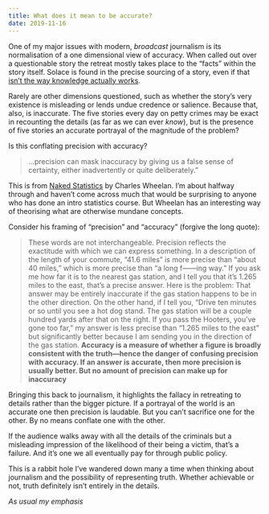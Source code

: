 ```yaml
---
title: What does it mean to be accurate?
date: 2019-11-16
---
```


<!--kg-card-begin: html--><p>One of my major issues with modern, <em>broadcast</em> journalism is its normalisation of a one dimensional view of accuracy. When called out over a questionable story the retreat mostly takes place to the &#8220;facts&#8221; within the story itself. Solace is found in the precise sourcing of a story, even if that <a href="__GHOST_URL__/a-plea-for-more-humility-about-what-we-know/">isn&#8217;t the way knowledge actually works</a>.</p>
<p>Rarely are other dimensions questioned, such as whether the story&#8217;s very existence is misleading or lends undue credence or salience. Because that, also, is inaccurate. The five stories every day on petty crimes may be exact in recounting the details (as far as we can ever <em>know</em>), but is the presence of five stories an accurate portrayal of the magnitude of the problem?</p>
<p>Is this conflating precision with accuracy?</p>
<blockquote><p>&#8230;precision can mask inaccuracy by giving us a false sense of certainty, either inadvertently or quite deliberately.”</p>
</blockquote>
<p>This is from <a href="https://www.worldcat.org/title/naked-statistics-stripping-the-dread-from-the-data/oclc/1088202284&#038;referer=brief_results">Naked Statistics</a> by Charles Wheelan. I&#8217;m about halfway through and haven&#8217;t come across much that would be surprising to anyone who has done an intro statistics course. But Wheelan has an interesting way of theorising what are otherwise mundane concepts.</p>
<p>Consider his framing of &#8220;precision&#8221; and &#8220;accuracy&#8221; (forgive the long quote):</p>
<blockquote><p>These words are not interchangeable. Precision reflects the exactitude with which we can express something. In a description of the length of your commute, “41.6 miles” is more precise than “about 40 miles,” which is more precise than “a long f——ing way.” If you ask me how far it is to the nearest gas station, and I tell you that it’s 1.265 miles to the east, that’s a precise answer. Here is the problem: That answer may be entirely inaccurate if the gas station happens to be in the other direction. On the other hand, if I tell you, “Drive ten minutes or so until you see a hot dog stand. The gas station will be a couple hundred yards after that on the right. If you pass the Hooters, you’ve gone too far,” my answer is less precise than “1.265 miles to the east” but significantly better because I am sending you in the direction of the gas station. <strong>Accuracy is a measure of whether a figure is broadly consistent with the truth—hence the danger of confusing precision with accuracy. If an answer is accurate, then more precision is usually better. But no amount of precision can make up for inaccuracy</strong></p>
</blockquote>
<p>Bringing this back to journalism, it highlights the fallacy in retreating to details rather than the bigger picture. If a portrayal of the world is an accurate one then precision is laudable. But you can&#8217;t sacrifice one for the other. By no means conflate one with the other.</p>
<p>If the audience walks away with all the details of the criminals but a misleading impression of the likelihood of their being a victim, that&#8217;s a failure. And it&#8217;s one we all eventually pay for through public policy.</p>
<p>This is a rabbit hole I&#8217;ve wandered down many a time when thinking about journalism and the possibility of representing truth. Whether achievable or not, truth definitely isn&#8217;t entirely in the details.</p>
<p><em>As usual my emphasis</em></p>
<!--kg-card-end: html-->